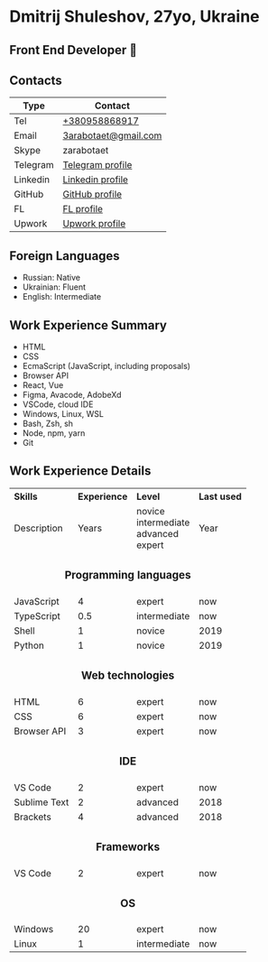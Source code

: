 # Dmitrij Shuleshov, 27yo, Ukraine

## Front End Developer 🍅

## Contacts

| Type     | Contact                                                                  |
| -------- | ------------------------------------------------------------------------ |
| Tel      | [+380958868917](tel:+380958868917)                                       |
| Email    | 3arabotaet@gmail.com                                                     |
| Skype    | zarabotaet                                                               |
| Telegram | [Telegram profile](https://t.me/zarabotaet)                              |
| Linkedin | [Linkedin profile](https://www.linkedin.com/in/zarabotaet/)              |
| GitHub   | [GitHub profile](https://github.com/zarabotaet)                          |
| FL       | [FL profile](https://www.fl.ru/users/v_e_c_t_o_r/)                       |
| Upwork   | [Upwork profile](https://www.upwork.com/freelancers/~01cab19e446fc4190f) |

## Foreign Languages

- Russian: Native
- Ukrainian: Fluent
- English: Intermediate

## Work Experience Summary

- HTML
- CSS
- EcmaScript (JavaScript, including proposals)
- Browser API
- React, Vue
- Figma, Avacode, AdobeXd
- VSCode, cloud IDE
- Windows, Linux, WSL
- Bash, Zsh, sh
- Node, npm, yarn
- Git

## Work Experience Details

<table>
  <tr>
    <th align="left">Skills</th>
    <th align="left">Experience</th>
    <th align="left">Level</th>
    <th align="left">Last used</th>
  </tr>
  <tr>
    <td>Description</td>
    <td>Years</td>
    <td>
        novice<br/>
        intermediate<br/>
        advanced<br/>
        expert  
    </td>
    <td>Year</td>
  </tr>
  <tr>
    <td colspan="4" align="center"><h3>Programming languages</h3></td>
  </tr>
  <tr>
    <td>JavaScript</td>
    <td>4</td>
    <td>expert</td>
    <td>now</td>
  </tr>
  <tr>
    <td>TypeScript</td>
    <td>0.5</td>
    <td>intermediate</td>
    <td>now</td>
  </tr>
  <tr>
    <td>Shell</td>
    <td>1</td>
    <td>novice</td>
    <td>2019</td>
  </tr>
  <tr>
    <td>Python</td>
    <td>1</td>
    <td>novice</td>
    <td>2019</td>
  </tr>
  <tr>
    <td colspan="4" align="center"><h3>Web technologies</h3></td>
  </tr>
  <tr>
    <td>HTML</td>
    <td>6</td>
    <td>expert</td>
    <td>now</td>
  </tr>
  <tr>
    <td>CSS</td>
    <td>6</td>
    <td>expert</td>
    <td>now</td>
  </tr>
  <tr>
    <td>Browser API</td>
    <td>3</td>
    <td>expert</td>
    <td>now</td>
  </tr>
  <tr>
    <td colspan="4" align="center"><h3>IDE</h3></td>
  </tr>
  <tr>
    <td>VS Code</td>
    <td>2</td>
    <td>expert</td>
    <td>now</td>
  </tr>
  <tr>
    <td>Sublime Text</td>
    <td>2</td>
    <td>advanced</td>
    <td>2018</td>
  </tr>
  <tr>
    <td>Brackets</td>
    <td>4</td>
    <td>advanced</td>
    <td>2018</td>
  </tr>
  <tr>
    <td colspan="4" align="center"><h3>Frameworks</h3></td>
  </tr>
  <tr>
    <td>VS Code</td>
    <td>2</td>
    <td>expert</td>
    <td>now</td>
  </tr>
  <tr>
    <td colspan="4" align="center"><h3>OS</h3></td>
  </tr>
  <tr>
    <td>Windows</td>
    <td>20</td>
    <td>expert</td>
    <td>now</td>
  </tr>
  <tr>
    <td>Linux</td>
    <td>1</td>
    <td>intermediate</td>
    <td>now</td>
  </tr>
</table>
